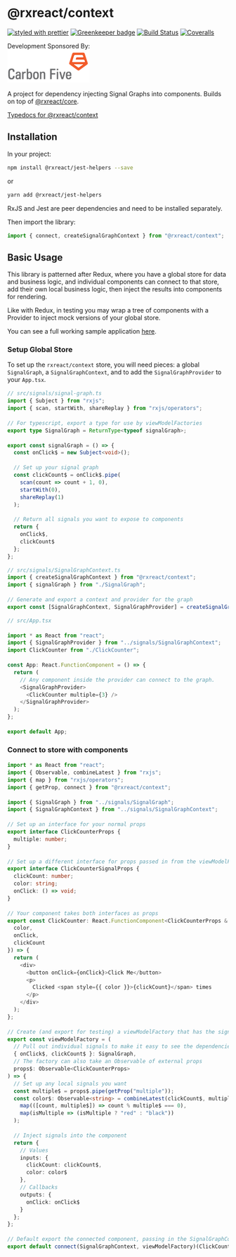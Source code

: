 # @rxreact/context

[![styled with prettier](https://img.shields.io/badge/styled_with-prettier-ff69b4.svg)](https://github.com/prettier/prettier)
[![Greenkeeper badge](https://badges.greenkeeper.io/rxreact/context.svg)](https://greenkeeper.io/)
[![Build Status](https://travis-ci.com/rxreact/context.svg?branch=master)](https://travis-ci.com/rxreact/context)
[![Coveralls](https://img.shields.io/coveralls/rxreact/context.svg)](https://coveralls.io/github/rxreact/context)

Development Sponsored By:  
[![Carbon Five](./assets/C5_final_logo_horiz.png)](http://www.carbonfive.com)

A project for dependency injecting Signal Graphs into components. Builds on top of [@rxreact/core](https://github.com/rxreact/core).

[Typedocs for @rxreact/context](https://rxreact.github.io/context/)

## Installation

In your project:

```bash
npm install @rxreact/jest-helpers --save
```

or

```bash
yarn add @rxreact/jest-helpers
```

RxJS and Jest are peer dependencies and need to be installed separately.

Then import the library:

```typescript
import { connect, createSignalGraphContext } from "@rxreact/context";
```

## Basic Usage

This library is patterned after Redux, where you have a global store for data and business logic, and individual components can connect to that store, add their own local business logic, then inject the results into components for rendering.

Like with Redux, in testing you may wrap a tree of components with a Provider to inject mock versions of your global store.

You can see a full working sample application [here](./sample).

### Setup Global Store

To set up the `rxreact/context` store, you will need pieces: a global `SignalGraph`, a `SignalGraphContext`, and to add the `SignalGraphProvider` to your `App.tsx`.

```typescript
// src/signals/signal-graph.ts
import { Subject } from "rxjs";
import { scan, startWith, shareReplay } from "rxjs/operators";

// For typescript, export a type for use by viewModelFactories
export type SignalGraph = ReturnType<typeof signalGraph>;

export const signalGraph = () => {
  const onClick$ = new Subject<void>();

  // Set up your signal graph
  const clickCount$ = onClick$.pipe(
    scan(count => count + 1, 0),
    startWith(0),
    shareReplay(1)
  );

  // Return all signals you want to expose to components
  return {
    onClick$,
    clickCount$
  };
};
```

```typescript
// src/signals/SignalGraphContext.ts
import { createSignalGraphContext } from "@rxreact/context";
import { signalGraph } from "./SignalGraph";

// Generate and export a context and provider for the graph
export const [SignalGraphContext, SignalGraphProvider] = createSignalGraphContext(signalGraph);
```

```typescript
// src/App.tsx

import * as React from "react";
import { SignalGraphProvider } from "../signals/SignalGraphContext";
import ClickCounter from "./ClickCounter";

const App: React.FunctionComponent = () => {
  return (
    // Any component inside the provider can connect to the graph.
    <SignalGraphProvider>
      <ClickCounter multiple={3} />
    </SignalGraphProvider>
  );
};

export default App;
```

### Connect to store with components

```typescript
import * as React from "react";
import { Observable, combineLatest } from "rxjs";
import { map } from "rxjs/operators";
import { getProp, connect } from "@rxreact/context";

import { SignalGraph } from "../signals/SignalGraph";
import { SignalGraphContext } from "../signals/SignalGraphContext";

// Set up an interface for your normal props
export interface ClickCounterProps {
  multiple: number;
}

// Set up a different interface for props passed in from the viewModelFactory (this makes typing the viewModelFactory easier)
export interface ClickCounterSignalProps {
  clickCount: number;
  color: string;
  onClick: () => void;
}

// Your component takes both interfaces as props
export const ClickCounter: React.FunctionComponent<ClickCounterProps & ClickCounterSignalProps> = ({
  color,
  onClick,
  clickCount
}) => {
  return (
    <div>
      <button onClick={onClick}>Click Me</button>
      <p>
        Clicked <span style={{ color }}>{clickCount}</span> times
      </p>
    </div>
  );
};

// Create (and export for testing) a viewModelFactory that has the signal graph dependency injected into it.
export const viewModelFactory = (
  // Pull out individual signals to make it easy to see the dependencies of the component.
  { onClick$, clickCount$ }: SignalGraph,
  // The factory can also take an Observable of external props
  props$: Observable<ClickCounterProps>
) => {
  // Set up any local signals you want
  const multiple$ = props$.pipe(getProp("multiple"));
  const color$: Observable<string> = combineLatest(clickCount$, multiple$).pipe(
    map(([count, multiple$]) => count % multiple$ === 0),
    map(isMultiple => (isMultiple ? "red" : "black"))
  );

  // Inject signals into the component
  return {
    // Values
    inputs: {
      clickCount: clickCount$,
      color: color$
    },
    // Callbacks
    outputs: {
      onClick: onClick$
    }
  };
};

// Default export the connected component, passing in the SignalGraphContext so we know which graph to connect to.
export default connect(SignalGraphContext, viewModelFactory)(ClickCounter);
```
